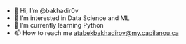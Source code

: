 - 👋 Hi, I’m @bakhadir0v
- 👀 I’m interested in Data Science and ML
- 🌱 I’m currently learning Python
- 📫 How to reach me atabekbakhadirov@my.capilanou.ca


<!---
GitHubW1zard/GitHubW1zard is a ✨ special ✨ repository because its `README.md` (this file) appears on your GitHub profile.
You can click the Preview link to take a look at your changes.
--->
